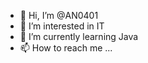 - 👋 Hi, I’m @AN0401
- 👀 I’m interested in IT
- 🌱 I’m currently learning Java
- 📫 How to reach me ...

<!---
AN0401/AN0401 is a ✨ special ✨ repository because its `README.md` (this file) appears on your GitHub profile.
You can click the Preview link to take a look at your changes.
--->
